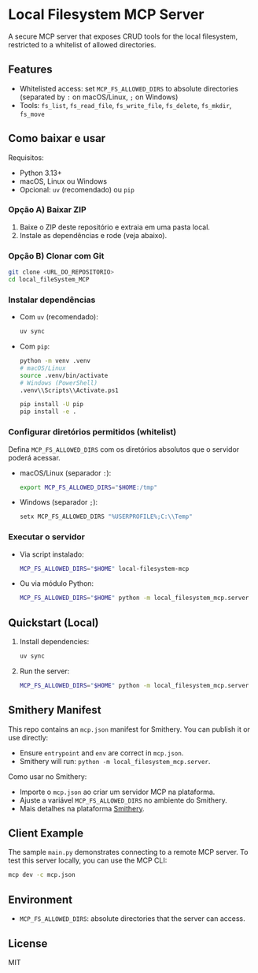 # Local Filesystem MCP Server

A secure MCP server that exposes CRUD tools for the local filesystem, restricted to a whitelist of allowed directories.

## Features

- Whitelisted access: set `MCP_FS_ALLOWED_DIRS` to absolute directories (separated by `:` on macOS/Linux, `;` on Windows)
- Tools: `fs_list`, `fs_read_file`, `fs_write_file`, `fs_delete`, `fs_mkdir`, `fs_move`

## Como baixar e usar

Requisitos:

- Python 3.13+
- macOS, Linux ou Windows
- Opcional: `uv` (recomendado) ou `pip`

### Opção A) Baixar ZIP

1. Baixe o ZIP deste repositório e extraia em uma pasta local.
2. Instale as dependências e rode (veja abaixo).

### Opção B) Clonar com Git

```bash
git clone <URL_DO_REPOSITORIO>
cd local_fileSystem_MCP
```

### Instalar dependências

- Com `uv` (recomendado):
  ```bash
  uv sync
  ```
- Com `pip`:

  ```bash
  python -m venv .venv
  # macOS/Linux
  source .venv/bin/activate
  # Windows (PowerShell)
  .venv\\Scripts\\Activate.ps1

  pip install -U pip
  pip install -e .
  ```

### Configurar diretórios permitidos (whitelist)

Defina `MCP_FS_ALLOWED_DIRS` com os diretórios absolutos que o servidor poderá acessar.

- macOS/Linux (separador `:`):
  ```bash
  export MCP_FS_ALLOWED_DIRS="$HOME:/tmp"
  ```
- Windows (separador `;`):
  ```powershell
  setx MCP_FS_ALLOWED_DIRS "%USERPROFILE%;C:\\Temp"
  ```

### Executar o servidor

- Via script instalado:
  ```bash
  MCP_FS_ALLOWED_DIRS="$HOME" local-filesystem-mcp
  ```
- Ou via módulo Python:
  ```bash
  MCP_FS_ALLOWED_DIRS="$HOME" python -m local_filesystem_mcp.server
  ```

## Quickstart (Local)

1. Install dependencies:

   ```bash
   uv sync
   ```

2. Run the server:

   ```bash
   MCP_FS_ALLOWED_DIRS="$HOME" python -m local_filesystem_mcp.server
   ```

## Smithery Manifest

This repo contains an `mcp.json` manifest for Smithery. You can publish it or use directly:

- Ensure `entrypoint` and `env` are correct in `mcp.json`.
- Smithery will run: `python -m local_filesystem_mcp.server`.

Como usar no Smithery:

- Importe o `mcp.json` ao criar um servidor MCP na plataforma.
- Ajuste a variável `MCP_FS_ALLOWED_DIRS` no ambiente do Smithery.
- Mais detalhes na plataforma [Smithery](https://smithery.ai/).

## Client Example

The sample `main.py` demonstrates connecting to a remote MCP server. To test this server locally, you can use the MCP CLI:

```bash
mcp dev -c mcp.json
```

## Environment

- `MCP_FS_ALLOWED_DIRS`: absolute directories that the server can access.

## License

MIT
